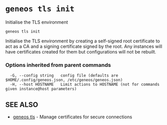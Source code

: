 # `geneos tls init`

Initialise the TLS environment

```text
geneos tls init
```

Initialise the TLS environment by creating a self-signed root
certificate to act as a CA and a signing certificate signed by the root.
Any instances will have certificates created for them but configurations
will not be rebuilt.

### Options inherited from parent commands

```text
  -G, --config string   config file (defaults are $HOME/.config/geneos.json, /etc/geneos/geneos.json)
  -H, --host HOSTNAME   Limit actions to HOSTNAME (not for commands given instance@host parameters)
```

## SEE ALSO

* [geneos tls](geneos_tls.md)	 - Manage certificates for secure connections
